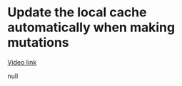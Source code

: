 # Update the local cache automatically when making mutations

[Video link](https://www.egghead.io/lessons/egghead-update-the-local-cache-automatically-when-making-mutations?pl=synchronize-client-and-server-state-in-react-using-apollo-client-a45b3b89)

null
